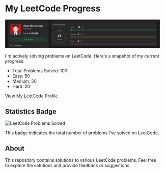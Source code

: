 # My LeetCode Progress

![LeetCode Progress](progress.png)

I'm actively solving problems on LeetCode. Here's a snapshot of my current progress:

- Total Problems Solved: 100
- Easy: 50
- Medium: 30
- Hard: 20

[View My LeetCode Profile](https://leetcode.com/your_username)

## Statistics Badge

![LeetCode Problems Solved](https://img.shields.io/badge/LeetCode-Problems%20Solved-green)

This badge indicates the total number of problems I've solved on LeetCode.

## About

This repository contains solutions to various LeetCode problems. Feel free to explore the solutions and provide feedback or suggestions.
